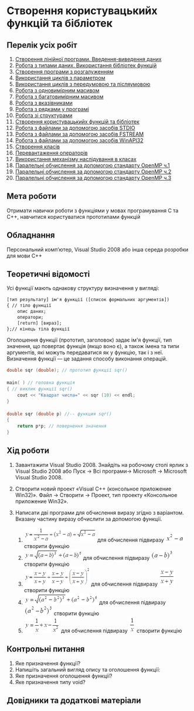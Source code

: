# Створення користувацькийх функцій та бібліотек

## Перелік усіх робіт

1. [Створення лінійної програми. Введення-виведення даних](lab-01.md)
2. [Робота з типами даних. Використання бібліотек функцій](lab-02.md)
3. [Створення програми з розгалуженням](lab-03.md)
4. [Використання циклів з параметром](lab-04.md)
5. [Використання циклів з передумовою та післяумовою](lab-05.md)
6. [Робота з одновимірним масивом](lab-06.md)
7. [Робота з багатовимірним масивом](lab-07.md)
8. [Робота з вказівниками](lab-08.md)
9. [Робота з рядками у програмі](lab-09.md)
10. [Робота зі структурами](lab-10.md)
11. [Створення користувацькийх функцій та бібліотек](lab-11.md)
12. [Робота з файлами за допомогою засобів STDIO](lab-12.md)
13. [Робота з файлами за допомогою засобів FSTREAM](lab-13.md)
14. [Робота з файлами за допомогою засобів WinAPI32](lab-14.md)
15. [Створення класів](lab-15.md)
16. [Перевантаження операторів](lab-16.md)
17. [Використання механізму наслідування в класах](lab-17.md)
18. [Паралельні обчислення за допомогою стандарту OpenMP ч.1](lab-18.md)
19. [Паралельні обчислення за допомогою стандарту OpenMP ч.2](lab-19.md)
20. [Паралельні обчислення за допомогою стандарту OpenMP ч.3](lab-20.md)

## Мета роботи 

Отримати навички роботи з функціями у мовах програмування C та С++, навчитися користуватися прототипами функцій

## Обладнання

Персональний комп’ютер, Visual Studio 2008 або інша середа розробки для мови C++

## Теоретичні відомості

Усі функції мають однакову структуру визначення у вигляді:
```
[тип результату] ім'я функції ([список формальних аргументів])
{ // тіло функції
	опис даних;
	оператори;
	[return] [вираз];
};// кінець тіла функції
```
Оголошення функції (прототип, заголовок) задає ім'я функції, тип значення, що повертає функція (якщо воно є), а також імена та типи аргументів, які можуть передаватися як у функцію, так і з неї. Визначення функції — це задання способу виконання операцій.

```cpp
double sqr (double); // прототип функції sqr()

main( ) // головна функція
{ // виклик функції sqr()
	cout << "Квадрат числа=" << sqr (10) << endl;
}

double sqr (double p) //-- функция sqr()
{ 
	return p*p; // повернення значення
} 

```

## Хід роботи

1. Завантажити Visual Studio 2008. Знайдіть на робочому столі ярлик з Visual Studio 2008 або Пуск → Всі програми→ Microsoft → Microsoft Visual Studio 2008.

2. Створити новий проект «Visual C++ (консольное приложение Win32)». Файл → Cтворити → Проект, тип проекту «Консольное приложение Win32».

3. Написати дві програми для обчислення виразу згідно з варіантом. Вказану частину виразу обчислити за допомогою функції.

	1. ![](img/07-010.png) для обчислення підвиразу ![](img/07-015.png) створити функцію 
	1. ![](img/07-020.png) для обчислення підвиразу ![](img/07-025.png) створити функцію 
	1. ![](img/07-030.png) для обчислення підвиразу ![](img/07-035.png) створити функцію 
	1. ![](img/07-040.png) для обчислення підвиразу ![](img/07-045.png) створити функцію 
	1. ![](img/07-050.png) для обчислення підвиразу ![](img/07-055.png) створити функцію 



## Контрольні питання

1. Яке призначення функції?
2. Напишіть загальний вигляд опису та оголошення функції:
3. Яке призначення оголошення функції?
4. Яке призначення типу void? 

## Довідники та додаткові матеріали
